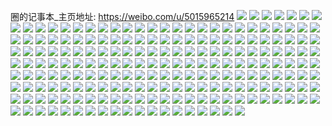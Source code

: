 圈的记事本_主页地址: https://weibo.com/u/5015965214 
![](https://wx4.sinaimg.cn/mw2000/005tstGKly1h7xicn5r8lj32c0340npd.jpg) 
![](https://wx4.sinaimg.cn/mw2000/005tstGKly1h7wgc0ahmdj32c02c0x6p.jpg) 
![](https://wx4.sinaimg.cn/mw2000/005tstGKly1h7vrpwycynj312c1f4asz.jpg) 
![](https://wx4.sinaimg.cn/mw2000/005tstGKly1h7vrq1p805j32bu35s4qq.jpg) 
![](https://wx4.sinaimg.cn/mw2000/005tstGKly1h7vrpwgfsej31r52ghb29.jpg) 
![](https://wx4.sinaimg.cn/mw2000/005tstGKly1h7vrpyn5v4j31611jv7wh.jpg) 
![](https://wx4.sinaimg.cn/mw2000/005tstGKly1h7vrpzp7sij32c0340hdu.jpg) 
![](https://wx4.sinaimg.cn/mw2000/005tstGKly1h7vrq0ujjcj32c0340kjm.jpg) 
![](https://wx4.sinaimg.cn/mw2000/005tstGKly1h7rxzg38m9j30zu0zuq7o.jpg) 
![](https://wx4.sinaimg.cn/mw2000/005tstGKly1h7qmifohc2j32c02c0hcq.jpg) 
![](https://wx4.sinaimg.cn/mw2000/005tstGKly1h7pil1t728j316o1o3qul.jpg) 
![](https://wx4.sinaimg.cn/mw2000/005tstGKly1h7pil281amj316o1kwh8u.jpg) 
![](https://wx4.sinaimg.cn/mw2000/005tstGKly1h7o8gspsuuj30tu0tudqw.jpg) 
![](https://wx4.sinaimg.cn/mw2000/005tstGKly1h7gc6myt5pj30u0140q4q.jpg) 
![](https://wx4.sinaimg.cn/mw2000/005tstGKly1h7gc6o4flbj30u0140jw5.jpg) 
![](https://wx4.sinaimg.cn/mw2000/005tstGKly1h7gc6nn83hj30u01400uw.jpg) 
![](https://wx4.sinaimg.cn/mw2000/005tstGKly1h7gc6oxc9xj30u0140juq.jpg) 
![](https://wx4.sinaimg.cn/mw2000/005tstGKly1h7gc6s6h9sj30u01403ze.jpg) 
![](https://wx4.sinaimg.cn/mw2000/005tstGKly1h7gc6u3iguj30u01400w7.jpg) 
![](https://wx4.sinaimg.cn/mw2000/005tstGKly1h7fbqh5jusj30u00u00xt.jpg) 
![](https://wx4.sinaimg.cn/mw2000/005tstGKly1h7fb9zotdvj30u00u044s.jpg) 
![](https://wx4.sinaimg.cn/mw2000/005tstGKly1h7fba33jelj30u0140jxk.jpg) 
![](https://wx4.sinaimg.cn/mw2000/005tstGKly1h7fbdswakgj30u00u041x.jpg) 
![](https://wx4.sinaimg.cn/mw2000/005tstGKly1h7eerk2eqjj30u01hcas5.jpg) 
![](https://wx4.sinaimg.cn/mw2000/005tstGKly1h7ctf1d322j30zu25odv4.jpg) 
![](https://wx4.sinaimg.cn/mw2000/005tstGKly1h7ctf2cwuyj30zu25otpw.jpg) 
![](https://wx4.sinaimg.cn/mw2000/005tstGKly1h7aa2pnm36j31kw1kwn4p.jpg) 
![](https://wx4.sinaimg.cn/mw2000/005tstGKly1h74l3h8x7wj31t10u0anq.jpg) 
![](https://wx4.sinaimg.cn/mw2000/005tstGKly1h73choke3sj30u01t10wa.jpg) 
![](https://wx4.sinaimg.cn/mw2000/005tstGKly1h6z2z6a9vbj32c02c0hdt.jpg) 
![](https://wx4.sinaimg.cn/mw2000/005tstGKly1h6z2z7cqfvj32c0340u0y.jpg) 
![](https://wx4.sinaimg.cn/mw2000/005tstGKly1h6z2z86knaj32c02c0qv5.jpg) 
![](https://wx4.sinaimg.cn/mw2000/005tstGKly1h6z2z8zexkj32c03407wi.jpg) 
![](https://wx4.sinaimg.cn/mw2000/005tstGKly1h6z2z9lyw7j319o19on01.jpg) 
![](https://wx4.sinaimg.cn/mw2000/005tstGKly1h6z2za0sbhj32c02c04qp.jpg) 
![](https://wx4.sinaimg.cn/mw2000/005tstGKly1h6z31ou5qvj32c0340b2c.jpg) 
![](https://wx4.sinaimg.cn/mw2000/005tstGKly1h6z31d81rzj32c0340e81.jpg) 
![](https://wx4.sinaimg.cn/mw2000/005tstGKly1h6vboqzn9lj30u00u0gob.jpg) 
![](https://wx4.sinaimg.cn/mw2000/005tstGKly1h6u9s4c88tj32c02dte5a.jpg) 
![](https://wx4.sinaimg.cn/mw2000/005tstGKly1h6u9s5kb89j32bc2dcdj3.jpg) 
![](https://wx4.sinaimg.cn/mw2000/005tstGKly1h6u9s627o7j32c02c01kx.jpg) 
![](https://wx4.sinaimg.cn/mw2000/005tstGKly1h6m0s67i3wj316o1kwe16.jpg) 
![](https://wx4.sinaimg.cn/mw2000/005tstGKly1h6b35ikr8mj30u0140wl8.jpg) 
![](https://wx4.sinaimg.cn/mw2000/005tstGKly1h6b35iuxplj30u00u0qcv.jpg) 
![](https://wx4.sinaimg.cn/mw2000/005tstGKly1h6b35kgiwwj30u10u0tg9.jpg) 
![](https://wx4.sinaimg.cn/mw2000/005tstGKly1h673lysfu6j30u01sxjsz.jpg) 
![](https://wx4.sinaimg.cn/mw2000/005tstGKly1h6685c0obaj30u00u0439.jpg) 
![](https://wx4.sinaimg.cn/mw2000/005tstGKly1h6484z201cj32bz2bznpd.jpg) 
![](https://wx4.sinaimg.cn/mw2000/005tstGKly1h6484w9h5fj31j21j2108.jpg) 
![](https://wx4.sinaimg.cn/mw2000/005tstGKly1h61xmnzvekj30u00u0gph.jpg) 
![](https://wx4.sinaimg.cn/mw2000/005tstGKly1h61xmqhgc3j30u00u011j.jpg) 
![](https://wx4.sinaimg.cn/mw2000/005tstGKly1h61xmwr75vj30u00u0tdq.jpg) 
![](https://wx4.sinaimg.cn/mw2000/005tstGKly1h61xmtjj98j30u00u0do9.jpg) 
![](https://wx4.sinaimg.cn/mw2000/005tstGKly1h61xmoygihj30u014043a.jpg) 
![](https://wx4.sinaimg.cn/mw2000/005tstGKly1h61xms080rj30u00u0dk5.jpg) 
![](https://wx4.sinaimg.cn/mw2000/005tstGKly1h61xmvkcefj30u01407ei.jpg) 
![](https://wx4.sinaimg.cn/mw2000/005tstGKly1h61xmna6t6j30u0140ac9.jpg) 
![](https://wx4.sinaimg.cn/mw2000/005tstGKly1h5w0f3mji9j32c02c0kjo.jpg) 
![](https://wx4.sinaimg.cn/mw2000/005tstGKly1h5w0f08gtdj32c02bg1l1.jpg) 
![](https://wx4.sinaimg.cn/mw2000/005tstGKly1h5sfukzphfj32c02c0x6q.jpg) 
![](https://wx4.sinaimg.cn/mw2000/005tstGKly1h5newtlwqdj31j02pshdt.jpg) 
![](https://wx4.sinaimg.cn/mw2000/005tstGKly1h5newwf5jdj32c0340x6p.jpg) 
![](https://wx4.sinaimg.cn/mw2000/005tstGKly1h5neynbukwj32bz2bzb2a.jpg) 
![](https://wx4.sinaimg.cn/mw2000/005tstGKly1h5nezarp5aj32c0340qv5.jpg) 
![](https://wx4.sinaimg.cn/mw2000/005tstGKly1h5fv3h57x4j31n426u4qp.jpg) 
![](https://wx4.sinaimg.cn/mw2000/005tstGKly1h5fv3geekxj31n426t7wh.jpg) 
![](https://wx4.sinaimg.cn/mw2000/005tstGKly1h5fv4zcua5j328431k1l0.jpg) 
![](https://wx4.sinaimg.cn/mw2000/005tstGKly1h5fv5awjvjj329a35s7wk.jpg) 
![](https://wx4.sinaimg.cn/mw2000/005tstGKly1h4bgnba7ewj31o0280b29.jpg) 
![](https://wx4.sinaimg.cn/mw2000/005tstGKly1h4bgncxvfcj31mx26k4qq.jpg) 
![](https://wx4.sinaimg.cn/mw2000/005tstGKly1h4bgna09ndj32c0340npd.jpg) 
![](https://wx4.sinaimg.cn/mw2000/005tstGKly1h4bgne7mduj32c0340hdu.jpg) 
![](https://wx4.sinaimg.cn/mw2000/005tstGKly1h3savb2byfj31lx2581ky.jpg) 
![](https://wx4.sinaimg.cn/mw2000/005tstGKly1h3h830nt9lj31o02801ky.jpg) 
![](https://wx4.sinaimg.cn/mw2000/005tstGKly1h35sy4v2v1j32c02c0hdu.jpg) 
![](https://wx4.sinaimg.cn/mw2000/005tstGKly1h35sy8lqw0j32c02c0kjn.jpg) 
![](https://wx4.sinaimg.cn/mw2000/005tstGKly1h35syb9e2zj32c02c0x6q.jpg) 
![](https://wx4.sinaimg.cn/mw2000/005tstGKly1h328e4r92kj30lb0sgaew.jpg) 
![](https://wx4.sinaimg.cn/mw2000/005tstGKly1h328e2w3umj30lc0sgwll.jpg) 
![](https://wx4.sinaimg.cn/mw2000/005tstGKly1h328e1xnj6j30iq0ozq7h.jpg) 
![](https://wx4.sinaimg.cn/mw2000/005tstGKly1h328e182upj30lc0sgjyd.jpg) 
![](https://wx4.sinaimg.cn/mw2000/005tstGKly1h328e3o905j30jk0q2dks.jpg) 
![](https://wx4.sinaimg.cn/mw2000/005tstGKly1h328e5zdhfj30lc0sggrq.jpg) 
![](https://wx4.sinaimg.cn/mw2000/005tstGKly1h2xrmatwmnj31zh2ynu0z.jpg) 
![](https://wx4.sinaimg.cn/mw2000/005tstGKly1h2xrmfl6h3j32802you0z.jpg) 
![](https://wx4.sinaimg.cn/mw2000/005tstGKly1h2v8n2ggqwj30u0140gup.jpg) 
![](https://wx4.sinaimg.cn/mw2000/005tstGKly1h2i0qlqyszj32c0340qv9.jpg) 
![](https://wx4.sinaimg.cn/mw2000/005tstGKly1h2ip803iizj33402c0x6r.jpg) 
![](https://wx4.sinaimg.cn/mw2000/005tstGKly1h2ip7ygt86j32c03401ky.jpg) 
![](https://wx4.sinaimg.cn/mw2000/005tstGKly1h2i0qir4j6j329v340npf.jpg) 
![](https://wx4.sinaimg.cn/mw2000/005tstGKly1h2i0qevnphj3295295e83.jpg) 
![](https://wx4.sinaimg.cn/mw2000/005tstGKly1h2i0s05x5zj329b340b2b.jpg) 
![](https://wx4.sinaimg.cn/mw2000/005tstGKly1h2f76x5k2hj31o0280qv5.jpg) 
![](https://wx4.sinaimg.cn/mw2000/005tstGKly1h226ikff3oj31mj2611ky.jpg) 
![](https://wx4.sinaimg.cn/mw2000/005tstGKly1h1n0vidsuej31o01o0hdt.jpg) 
![](https://wx4.sinaimg.cn/mw2000/005tstGKly1h1lwaesb3oj31411hc13c.jpg) 
![](https://wx4.sinaimg.cn/mw2000/005tstGKly1h1h684x028j321422gx6p.jpg) 
![](https://wx4.sinaimg.cn/mw2000/005tstGKly1h1h68ch93ij325q2697wi.jpg) 
![](https://wx4.sinaimg.cn/mw2000/005tstGKly1h1h68homiij30zo12y45l.jpg) 
![](https://wx4.sinaimg.cn/mw2000/005tstGKly1h1du6lfd3fj30u00u00yh.jpg) 
![](https://wx4.sinaimg.cn/mw2000/005tstGKly1h1515hycopj30rc105tf8.jpg) 
![](https://wx4.sinaimg.cn/mw2000/005tstGKly1h114l04r6mj31o0280b2a.jpg) 
![](https://wx4.sinaimg.cn/mw2000/005tstGKly1h114l3b1l5j32c02c0u0y.jpg) 
![](https://wx4.sinaimg.cn/mw2000/005tstGKly1h114lg3dujj31o0280b2a.jpg) 
![](https://wx4.sinaimg.cn/mw2000/005tstGKly1h0inw8nri8j31sc1schdt.jpg) 
![](https://wx4.sinaimg.cn/mw2000/005tstGKly1h0gouswxwvj30ty13wn6e.jpg) 
![](https://wx4.sinaimg.cn/mw2000/005tstGKly1h0gouufuqcj30u00u0gsm.jpg) 
![](https://wx4.sinaimg.cn/mw2000/005tstGKly1h0goutj3orj31jk223b29.jpg) 
![](https://wx4.sinaimg.cn/mw2000/005tstGKly1h0gouur01pj30rs1jk1el.jpg) 
![](https://wx4.sinaimg.cn/mw2000/005tstGKly1h0gouu7sewj30u00u0q9e.jpg) 
![](https://wx4.sinaimg.cn/mw2000/005tstGKly1h0gouu1swfj30u00u0k3s.jpg) 
![](https://wx4.sinaimg.cn/mw2000/005tstGKly1h0gousjp1nj316k0u0gun.jpg) 
![](https://wx4.sinaimg.cn/mw2000/005tstGKly1h0gouv1kafj30u01407bq.jpg) 
![](https://wx4.sinaimg.cn/mw2000/005tstGKly1h0gous3ml3j31jk2237wi.jpg) 
![](https://wx4.sinaimg.cn/mw2000/005tstGKly1gzx1k2cjspj31o0280x6p.jpg) 
![](https://wx4.sinaimg.cn/mw2000/005tstGKly1gzx1k68s4jj31o0280qv5.jpg) 
![](https://wx4.sinaimg.cn/mw2000/005tstGKly1gzx1k3sqlpj31o0280u0x.jpg) 
![](https://wx4.sinaimg.cn/mw2000/005tstGKly1gzx1k6vq3kj31sc1sc1kx.jpg) 
![](https://wx4.sinaimg.cn/mw2000/005tstGKly1gzx1jzu0noj32c02c04qq.jpg) 
![](https://wx4.sinaimg.cn/mw2000/005tstGKly1gztmy83emwj31lt1lt1kx.jpg) 
![](https://wx4.sinaimg.cn/mw2000/005tstGKly1gztmy6esc4j31o01o0b29.jpg) 
![](https://wx4.sinaimg.cn/mw2000/005tstGKly1gyw2wg30v3j30u00u0wme.jpg) 
![](https://wx4.sinaimg.cn/mw2000/005tstGKly1gyw2wh4pbvj30u00u0grr.jpg) 
![](https://wx4.sinaimg.cn/mw2000/005tstGKly1gxa2w710s4j31mo2hjhdt.jpg) 
![](https://wx4.sinaimg.cn/mw2000/005tstGKly1gxa2w8o59dj32k01xr7wj.jpg) 
![](https://wx4.sinaimg.cn/mw2000/005tstGKly1gxa2wa63znj32c02c07wh.jpg) 
![](https://wx4.sinaimg.cn/mw2000/005tstGKly1gv6lntglzcj62c02c07wj02.jpg) 
![](https://wx4.sinaimg.cn/mw2000/005tstGKly1gv6lo92w7hj62c02c01kz02.jpg) 
![](https://wx4.sinaimg.cn/mw2000/005tstGKly1gv6lnmq5t3j62c02c0hdv02.jpg) 
![](https://wx4.sinaimg.cn/mw2000/005tstGKly1gv6loosd87j62c02c0npf02.jpg) 
![](https://wx4.sinaimg.cn/mw2000/005tstGKly1gv6lpcwzwbj62c02c0u0y02.jpg) 
![](https://wx4.sinaimg.cn/mw2000/005tstGKly1gv6lpghc0ij62c02c0u0y02.jpg) 
![](https://wx4.sinaimg.cn/mw2000/005tstGKly1gt7etsxw93j30zo0lathq.jpg) 
![](https://wx4.sinaimg.cn/mw2000/005tstGKly1gsx2dfonghj30u0140dlf.jpg) 
![](https://wx4.sinaimg.cn/mw2000/005tstGKly1gsx2df93s8j30u0140wj5.jpg) 
![](https://wx4.sinaimg.cn/mw2000/005tstGKly1gs9mab9t7ej30u00u0agb.jpg) 
![](https://wx4.sinaimg.cn/mw2000/005tstGKly1gs9ma9syywj30u0140wkq.jpg) 
![](https://wx4.sinaimg.cn/mw2000/005tstGKly1gs9mac8blyj30u00u0dvz.jpg) 
![](https://wx4.sinaimg.cn/mw2000/005tstGKly1gs9mabloxij30u00u0thv.jpg) 
![](https://wx4.sinaimg.cn/mw2000/005tstGKly1gs5a8te6bqj32br35sb2i.jpg) 
![](https://wx4.sinaimg.cn/mw2000/005tstGKly1gs5a902kruj32c0340hdw.jpg) 
![](https://wx4.sinaimg.cn/mw2000/005tstGKly1gs5a8xtv5hj32bz33znpk.jpg) 
![](https://wx4.sinaimg.cn/mw2000/005tstGKly1gs5a95nsscj32ac340qv7.jpg) 
![](https://wx4.sinaimg.cn/mw2000/005tstGKly1gs5a99kvfwj32c0340npe.jpg) 
![](https://wx4.sinaimg.cn/mw2000/005tstGKly1gs5a91ulfmj31yo302e83.jpg) 
![](https://wx4.sinaimg.cn/mw2000/005tstGKly1grzibvomy8j32c0340x6p.jpg) 
![](https://wx4.sinaimg.cn/mw2000/005tstGKly1grzibxnz8zj31o01nznpd.jpg) 
![](https://wx4.sinaimg.cn/mw2000/005tstGKly1grzibu3938j33402c0npe.jpg) 
![](https://wx4.sinaimg.cn/mw2000/005tstGKly1grzibwh2xaj30vk0vkanb.jpg) 
![](https://wx4.sinaimg.cn/mw2000/005tstGKly1grr9qsz1hrj30u00u0gvw.jpg) 
![](https://wx4.sinaimg.cn/mw2000/005tstGKly1grr9qshluej30u0140n3n.jpg) 
![](https://wx4.sinaimg.cn/mw2000/005tstGKly1grr9r2jncij60u00u0qcz02.jpg) 
![](https://wx4.sinaimg.cn/mw2000/005tstGKly1grr9qtgnq6j30u00u07c9.jpg) 
![](https://wx4.sinaimg.cn/mw2000/005tstGKly1grr9qtvrl3j61400u0do502.jpg) 
![](https://wx4.sinaimg.cn/mw2000/005tstGKly1grr9quoe9cj30u00u0jyf.jpg) 
![](https://wx4.sinaimg.cn/mw2000/005tstGKly1grr9qry39xj30u0140jxk.jpg) 
![](https://wx4.sinaimg.cn/mw2000/005tstGKly1grr9qv64fvj30u00u0qam.jpg) 
![](https://wx4.sinaimg.cn/mw2000/005tstGKly1grr9qvvwwwj30u00u0tga.jpg) 
![](https://wx4.sinaimg.cn/mw2000/005tstGKly1grccqj9dolj32bz2bzkjl.jpg) 
![](https://wx4.sinaimg.cn/mw2000/005tstGKly1grccql3sfoj32862861kx.jpg) 
![](https://wx4.sinaimg.cn/mw2000/005tstGKly1grccqpjmpaj326a26ae2t.jpg) 
![](https://wx4.sinaimg.cn/mw2000/005tstGKly1grccqmu352j31o01o0hdt.jpg) 
![](https://wx4.sinaimg.cn/mw2000/005tstGKly1grccqnma1mj3252252wtx.jpg) 
![](https://wx4.sinaimg.cn/mw2000/005tstGKly1grccqrqc0uj31o0280hdu.jpg) 
![](https://wx4.sinaimg.cn/mw2000/005tstGKly1gr8vrprc45j31d81d84qp.jpg) 
![](https://wx4.sinaimg.cn/mw2000/005tstGKly1gr8vrr49cbj321u1d7kjl.jpg) 
![](https://wx4.sinaimg.cn/mw2000/005tstGKly1gr8vrsfb1lj31d71d8npd.jpg) 
![](https://wx4.sinaimg.cn/mw2000/005tstGKly1gr8vr9kpamj32c0340e84.jpg) 
![](https://wx4.sinaimg.cn/mw2000/005tstGKly1gr8vr5ga4rj327w2yjqkt.jpg) 
![](https://wx4.sinaimg.cn/mw2000/005tstGKly1gr8vrefkz5j32c03407wj.jpg) 
![](https://wx4.sinaimg.cn/mw2000/005tstGKly1gr8vrjqkzij31o0280b2b.jpg) 
![](https://wx4.sinaimg.cn/mw2000/005tstGKly1gr8vro89wsj31o0280b2a.jpg) 
![](https://wx4.sinaimg.cn/mw2000/005tstGKly1gr8vrlr39sj31o02804qr.jpg) 
![](https://wx4.sinaimg.cn/mw2000/005tstGKly1gqol64clp0j30u0140qc5.jpg) 
![](https://wx4.sinaimg.cn/mw2000/005tstGKly1gqol63h269j30u0140tia.jpg) 
![](https://wx4.sinaimg.cn/mw2000/005tstGKly1gqol66imovj30u01404dz.jpg) 
![](https://wx4.sinaimg.cn/mw2000/005tstGKly1gqol65cdqfj30u00u0qck.jpg) 
![](https://wx4.sinaimg.cn/mw2000/005tstGKly1gqol6e7v4uj30u01sxu16.jpg) 
![](https://wx4.sinaimg.cn/mw2000/005tstGKly1gqol64wd37j30u00u0wpu.jpg) 
![](https://wx4.sinaimg.cn/mw2000/005tstGKly1gqol676duij30u014017y.jpg) 
![](https://wx4.sinaimg.cn/mw2000/005tstGKly1gqol67v5hnj31400u0h13.jpg) 
![](https://wx4.sinaimg.cn/mw2000/005tstGKly1gqol65wcghj30u00u0tij.jpg) 
![](https://wx4.sinaimg.cn/mw2000/005tstGKly1gq367vm3clj30u00u0dox.jpg) 
![](https://wx4.sinaimg.cn/mw2000/005tstGKly1gq367wd3hoj30u00u0k2g.jpg) 
![](https://wx4.sinaimg.cn/mw2000/005tstGKly1gq36bu4u3sj30u00u07es.jpg) 
![](https://wx4.sinaimg.cn/mw2000/005tstGKly1gq36buou0ij30u01404dk.jpg) 
![](https://wx4.sinaimg.cn/mw2000/005tstGKly1gq36bkc2s9j30u0140nbm.jpg) 
![](https://wx4.sinaimg.cn/mw2000/005tstGKly1gq367yjybij30u00u0an3.jpg) 
![](https://wx4.sinaimg.cn/mw2000/005tstGKly1gpsui7wqshj32c0340b2a.jpg) 
![](https://wx4.sinaimg.cn/mw2000/005tstGKly1gpsui5l3qtj32c03401kz.jpg) 
![](https://wx4.sinaimg.cn/mw2000/005tstGKly1gpsui6dpacj32bz2bzn47.jpg) 
![](https://wx4.sinaimg.cn/mw2000/005tstGKly1gpsui98z5bj32c0340kjm.jpg) 
![](https://wx4.sinaimg.cn/mw2000/005tstGKly1gozhj2qsuqj30u0140tky.jpg) 
![](https://wx4.sinaimg.cn/mw2000/005tstGKly1gozhj3fc4gj30u01407g5.jpg) 
![](https://wx4.sinaimg.cn/mw2000/005tstGKly1gozhj5iu63j30rt1jlqkc.jpg) 
![](https://wx4.sinaimg.cn/mw2000/005tstGKly1gozhj1mzcqj30u00u00yz.jpg) 
![](https://wx4.sinaimg.cn/mw2000/005tstGKly1gozhj494g3j30u00u0jtr.jpg) 
![](https://wx4.sinaimg.cn/mw2000/005tstGKly1gozhj241iwj30u00u07ba.jpg) 
![](https://wx4.sinaimg.cn/mw2000/005tstGKly1gozhj3wly9j30u00u048j.jpg) 
![](https://wx4.sinaimg.cn/mw2000/005tstGKly1gozhj19rofj30u01400yd.jpg) 
![](https://wx4.sinaimg.cn/mw2000/005tstGKly1gozhj4nkwgj30u00u0gqi.jpg) 
